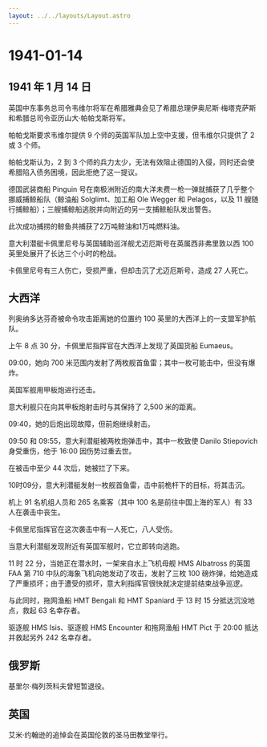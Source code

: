 ```yaml
---
layout: ../../layouts/Layout.astro
---
```


# 1941-01-14

## 1941 年 1 月 14 日

英国中东事务总司令韦维尔将军在希腊雅典会见了希腊总理伊奥尼斯·梅塔克萨斯和希腊总司令亚历山大·帕帕戈斯将军。

帕帕戈斯要求韦维尔提供 9 个师的英国军队加上空中支援，但韦维尔只提供了 2
或 3 个师。

帕帕戈斯认为，2 到 3
个师的兵力太少，无法有效阻止德国的入侵，同时还会使希腊陷入债务困境，因此拒绝了这一提议。

德国武装商船 Pinguin
号在南极洲附近的南大洋未费一枪一弹就捕获了几乎整个挪威捕鲸船队（鲸油船
Solglimt、加工船 Ole Wegger 和 Pelagos，以及 11
艘随行捕鲸船）；三艘捕鲸船逃脱并向附近的另一支捕鲸船队发出警告。

此次成功捕捞的鲸鱼共捕获了2万吨鲸油和1万吨燃料油。

意大利潜艇卡佩里尼号与英国辅助巡洋舰尤迈厄斯号在英属西非弗里敦以西 100
英里处展开了长达三个小时的枪战。

卡佩里尼号有三人伤亡，受损严重，但却击沉了尤迈厄斯号，造成 27 人死亡。

## 大西洋

列奥纳多达芬奇被命令攻击距离她的位置约 100
英里的大西洋上的一支盟军护航队。

上午 8 点 30 分，卡佩里尼指挥官在大西洋上发现了英国货船 Eumaeus。

09:00，她向 700
米范围内发射了两枚舰首鱼雷；其中一枚可能击中，但没有爆炸。

英国军舰用甲板炮进行还击。

意大利舰只在向其甲板炮射击时与其保持了 2,500 米的距离。

09:40，她的后炮出现故障，但前炮继续射击。

09:50 和 09:55，意大利潜艇被两枚炮弹击中，其中一枚致使 Danilo Stiepovich
身受重伤，他于 16:00 因伤势过重去世。

在被击中至少 44 次后，她被拦了下来。

10时09分，意大利潜艇发射一枚舰首鱼雷，击中前桅杆下的目标，将其击沉。

机上 91 名机组人员和 265 名乘客（其中 100 名是前往中国上海的军人）有 33
人在袭击中丧生。

卡佩里尼指挥官在这次袭击中有一人死亡，八人受伤。

当意大利潜艇发现附近有英国军舰时，它立即转向逃跑。

11 时 22 分，当她正在潜水时，一架来自水上飞机母舰 HMS Albatross 的英国
FAA 第 710 中队的海象飞机向她发动了攻击，发射了三枚 100
磅炸弹，给她造成了严重损坏；由于遭受的损坏，意大利指挥官很快就决定提前结束战争巡逻。

与此同时，拖网渔船 HMT Bengali 和 HMT Spaniard 于 13 时 15
分抵达沉没地点，救起 63 名幸存者。

驱逐舰 HMS Isis、驱逐舰 HMS Encounter 和拖网渔船 HMT Pict 于 20:00
抵达并救起另外 242 名幸存者。

## 俄罗斯

基里尔·梅列茨科夫曾短暂退役。

## 英国

艾米·约翰逊的追悼会在英国伦敦的圣马田教堂举行。